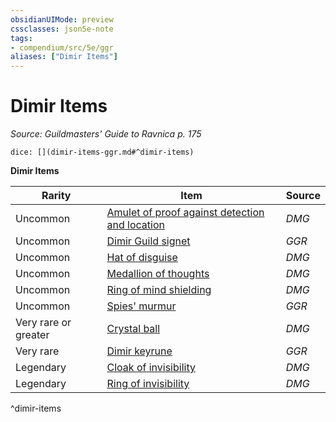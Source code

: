 ```yaml
---
obsidianUIMode: preview
cssclasses: json5e-note
tags:
- compendium/src/5e/ggr
aliases: ["Dimir Items"]
---
```

# Dimir Items
*Source: Guildmasters' Guide to Ravnica p. 175* 

`dice: [](dimir-items-ggr.md#^dimir-items)`

**Dimir Items**

| Rarity | Item | Source |
|--------|------|--------|
| Uncommon | [Amulet of proof against detection and location](amulet-of-proof-against-detection-and-location.md) | *DMG* |
| Uncommon | [Dimir Guild signet](dimir-guild-signet-ggr.md) | *GGR* |
| Uncommon | [Hat of disguise](hat-of-disguise.md) | *DMG* |
| Uncommon | [Medallion of thoughts](medallion-of-thoughts.md) | *DMG* |
| Uncommon | [Ring of mind shielding](ring-of-mind-shielding.md) | *DMG* |
| Uncommon | [Spies' murmur](spies-murmur-ggr.md) | *GGR* |
| Very rare or greater | [Crystal ball](crystal-ball.md) | *DMG* |
| Very rare | [Dimir keyrune](dimir-keyrune-ggr.md) | *GGR* |
| Legendary | [Cloak of invisibility](cloak-of-invisibility.md) | *DMG* |
| Legendary | [Ring of invisibility](ring-of-invisibility.md) | *DMG* |
^dimir-items